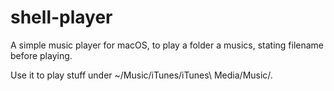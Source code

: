 # shell-player

A simple music player for macOS, to play a folder a musics, stating filename before playing.

Use it to play stuff under ~/Music/iTunes/iTunes\ Media/Music/.
